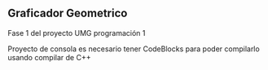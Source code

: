 ## Graficador Geometrico

Fase 1 del proyecto UMG programación 1

Proyecto de consola es necesario tener CodeBlocks para poder compilarlo usando compilar de C++